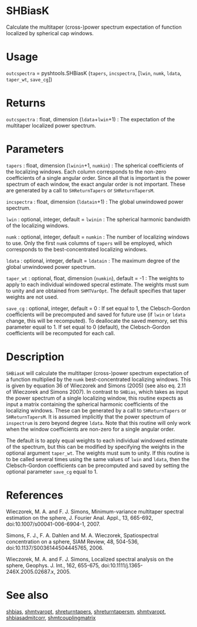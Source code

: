 # SHBiasK

Calculate the multitaper (cross-)power spectrum expectation of function localized by spherical cap windows.

# Usage

`outcspectra` = pyshtools.SHBiasK (`tapers`, `incspectra`, [`lwin`, `numk`, `ldata`, `taper_wt`, `save_cg`])

# Returns

`outcspectra` : float, dimension (`ldata`+`lwin`+1)
:   The expectation of the multitaper localized power spectrum.

# Parameters

`tapers` : float, dimension (`lwinin`+1, `numkin`)
:   The spherical coefficients of the localizing windows. Each column corresponds to the non-zero coefficients of a single angular order. Since all that is important is the power spectrum of each window, the exact angular order is not important. These are generated by a call to `SHReturnTapers` or `SHReturnTapersM`.

`incspectra` : float, dimension (`ldatain`+1)
:   The global unwindowed power spectrum.

`lwin` : optional, integer, default = `lwinin`
:   The spherical harmonic bandwidth of the localizing windows.

`numk` : optional, integer, default = `numkin`
:   The number of localizing windows to use. Only the first `numk` columns of `tapers` will be employed, which corresponds to the best-concentrated localizing windows.
	
`ldata` : optional, integer, default = `ldatain`
:   The maximum degree of the global unwindowed power spectrum.

`taper_wt` : optional, float, dimension (`numkin`), default = -1
:   The weights to apply to each individual windowed specral estimate. The weights must sum to unity and are obtained from `SHMTVarOpt`. The default specifies that taper weights are not used.

`save_cg` : optional, integer, default = 0
:   If set equal to 1, the Clebsch-Gordon coefficients will be precomputed and saved for future use (if `lwin` or `ldata` change, this will be recomputed). To deallocate the saved memory, set this parameter equal to 1. If set equal to 0 (default), the Clebsch-Gordon coefficients will be recomputed for each call.

# Description

`SHBiasK` will calculate the multitaper (cross-)power spectrum expectation of a function multiplied by the `numk` best-concentrated localizing windows. This is given by equation 36 of Wieczorek and Simons (2005) (see also eq. 2.11 of Wieczorek and Simons 2007). In contrast to `SHBias`, which takes as input the power spectrum of a single localizing window, this routine expects as input a matrix containing the spherical harmonic coefficients of the localizing windows. These can be generated by a call to `SHReturnTapers` or `SHReturnTapersM`. It is assumed implicitly that the power spectrum of `inspectrum` is zero beyond degree `ldata`. Note that this routine will only work when the window coefficients are non-zero for a single angular order.

The default is to apply equal weights to each individual windowed estimate of the spectrum, but this can be modified by specifying the weights in the optional argument `taper_wt`. The weights must sum to unity. If this routine is to be called several times using the same values of `lwin` and `ldata`, then the Clebsch-Gordon coefficients can be precomputed and saved by setting the optional parameter `save_cg` equal to 1.

# References

Wieczorek, M. A. and F. J. Simons, Minimum-variance multitaper spectral estimation on the sphere, J. Fourier Anal. Appl., 13, 665-692, doi:10.1007/s00041-006-6904-1, 2007.

Simons, F. J., F. A. Dahlen and M. A. Wieczorek, Spatiospectral concentration on a sphere, SIAM Review, 48, 504-536, doi:10.1137/S0036144504445765, 2006. 

Wieczorek, M. A. and F. J. Simons, Localized spectral analysis on the sphere, 
Geophys. J. Int., 162, 655-675, doi:10.1111/j.1365-246X.2005.02687.x, 2005.

# See also

[shbias](pyshbias.html), [shmtvaropt](pyshmtvaropt.html), [shreturntapers](pyshreturntapers.html), [shreturntapersm](pyshreturntapersm.html), [shmtvaropt](pyshmtvaropt.html), [shbiasadmitcorr](pyshbiasadmitcorr.html), [shmtcouplingmatrix](pyshmtcouplingmatrix.html)
